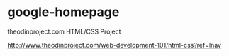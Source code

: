 google-homepage
===============

theodinproject.com HTML/CSS Project


http://www.theodinproject.com/web-development-101/html-css?ref=lnav